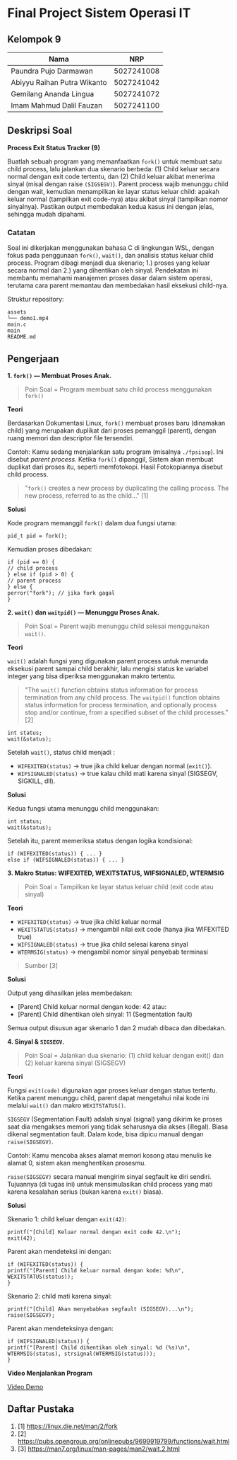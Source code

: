 # Final Project Sistem Operasi IT

## Kelompok 9

| Nama                        | NRP        |
| --------------------------- | ---------- |
| Paundra Pujo Darmawan       | 5027241008 |
| Abiyyu Raihan Putra Wikanto | 5027241042 |
| Gemilang Ananda Lingua      | 5027241072 |
| Imam Mahmud Dalil Fauzan    | 5027241100 |

## Deskripsi Soal

**Process Exit Status Tracker (9)**

Buatlah sebuah program yang memanfaatkan `fork()` untuk membuat satu child process, lalu jalankan dua skenario berbeda:
(1) Child keluar secara normal dengan exit code tertentu, dan
(2) Child keluar akibat menerima sinyal (misal dengan raise `(SIGSEGV)`).
Parent process wajib menunggu child dengan wait, kemudian menampilkan ke layar status keluar child: apakah keluar normal (tampilkan exit code-nya) atau akibat sinyal (tampilkan nomor sinyalnya). Pastikan output membedakan kedua kasus ini dengan jelas, sehingga mudah dipahami.

### Catatan

Soal ini dikerjakan menggunakan bahasa C di lingkungan WSL, dengan fokus pada penggunaan `fork()`, `wait()`, dan analisis status keluar child process. Program dibagi menjadi dua skenario; 1.) proses yang keluar secara normal dan 2.) yang dihentikan oleh sinyal. Pendekatan ini membantu memahami manajemen proses dasar dalam sistem operasi, terutama cara parent memantau dan membedakan hasil eksekusi child-nya.

Struktur repository:

```
assets
└── demo1.mp4
main.c
main
README.md
```

## Pengerjaan

**1. `fork()` — Membuat Proses Anak.**

> Poin Soal = Program membuat satu child process menggunakan `fork()`

**Teori**

Berdasarkan Dokumentasi Linux, `fork()` membuat proses baru (dinamakan child) yang merupakan duplikat dari proses pemanggil (parent), dengan ruang memori dan descriptor file tersendiri.

Contoh: Kamu sedang menjalankan satu program (misalnya `./fpsisop`). Ini disebut _parent process_. Ketika `fork()` dipanggil, Sistem akan membuat duplikat dari proses itu, seperti memfotokopi. Hasil Fotokopiannya disebut child process.

> "`fork()` creates a new process by duplicating the calling process. The new process, referred to as the child..." [1]

**Solusi**

Kode program memanggil `fork()` dalam dua fungsi utama:

```
pid_t pid = fork();
```

Kemudian proses dibedakan:

```
if (pid == 0) {
// child process
} else if (pid > 0) {
// parent process
} else {
perror("fork"); // jika fork gagal
}
```

**2. `wait()` dan `waitpid()` — Menunggu Proses Anak.**

> Poin Soal = Parent wajib menunggu child selesai menggunakan `wait()`.

**Teori**

`wait()` adalah fungsi yang digunakan parent process untuk menunda eksekusi parent sampai child berakhir, lalu mengisi status ke variabel integer yang bisa diperiksa menggunakan makro tertentu.

> "The `wait()` function obtains status information for process termination from any child process. The `waitpid()` function obtains status information for process termination, and optionally process stop and/or continue, from a specified subset of the child processes." [2]

```
int status;
wait(&status);
```

Setelah `wait()`, status child menjadi :

- `WIFEXITED(status)` → true jika child keluar dengan normal (`exit()`).
- `WIFSIGNALED(status)` → true kalau child mati karena sinyal (SIGSEGV, SIGKILL, dll).

**Solusi**

Kedua fungsi utama menunggu child menggunakan:
```
int status;
wait(&status);
```
Setelah itu, parent memeriksa status dengan logika kondisional:
```
if (WIFEXITED(status)) { ... }
else if (WIFSIGNALED(status)) { ... }
```

**3. Makro Status: WIFEXITED, WEXITSTATUS, WIFSIGNALED, WTERMSIG**

> Poin Soal = Tampilkan ke layar status keluar child (exit code atau sinyal)

**Teori**

- `WIFEXITED(status)` → true jika child keluar normal
- `WEXITSTATUS(status)` → mengambil nilai exit code (hanya jika WIFEXITED true)
- `WIFSIGNALED(status)` → true jika child selesai karena sinyal
- `WTERMSIG(status)` → mengambil nomor sinyal penyebab terminasi

> Sumber [3]

**Solusi**

Output yang dihasilkan jelas membedakan:

- [Parent] Child keluar normal dengan kode: 42
atau:
- [Parent] Child dihentikan oleh sinyal: 11 (Segmentation fault)

Semua output disusun agar skenario 1 dan 2 mudah dibaca dan dibedakan.

**4. Sinyal & `SIGSEGV`.**

> Poin Soal = Jalankan dua skenario: (1) child keluar dengan exit() dan (2) keluar karena sinyal (SIGSEGV)

**Teori**

Fungsi `exit(code)` digunakan agar proses keluar dengan status tertentu. Ketika parent menunggu child, parent dapat mengetahui nilai kode ini melalui `wait()` dan makro `WEXITSTATUS()`.

`SIGSEGV` (Segmentation Fault) adalah sinyal (signal) yang dikirim ke proses saat dia mengakses memori yang tidak seharusnya dia akses (illegal). Biasa dikenal segmentation fault. Dalam kode, bisa dipicu manual dengan `raise(SIGSEGV)`.

Contoh:
Kamu mencoba akses alamat memori kosong atau menulis ke alamat 0, sistem akan menghentikan prosesmu.

`raise(SIGSEGV)` secara manual mengirim sinyal segfault ke diri sendiri.
Tujuannya (di tugas ini) untuk mensimulasikan child process yang mati karena kesalahan serius (bukan karena `exit()` biasa).

**Solusi**

Skenario 1: child keluar dengan `exit(42)`:
```
printf("[Child] Keluar normal dengan exit code 42.\n");
exit(42);
```

Parent akan mendeteksi ini dengan:
```
if (WIFEXITED(status)) {
printf("[Parent] Child keluar normal dengan kode: %d\n", WEXITSTATUS(status));
}
```

Skenario 2: child mati karena sinyal:
```
printf("[Child] Akan menyebabkan segfault (SIGSEGV)...\n");
raise(SIGSEGV);
```

Parent akan mendeteksinya dengan:
```
if (WIFSIGNALED(status)) {
printf("[Parent] Child dihentikan oleh sinyal: %d (%s)\n",
WTERMSIG(status), strsignal(WTERMSIG(status)));
}
```

**Video Menjalankan Program**

[Video Demo](assets/demo1.mp4)

## Daftar Pustaka

1. [1] https://linux.die.net/man/2/fork
2. [2] https://pubs.opengroup.org/onlinepubs/9699919799/functions/wait.html
3. [3] https://man7.org/linux/man-pages/man2/wait.2.html
